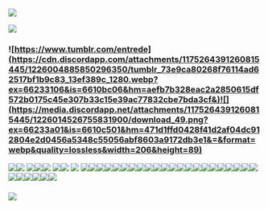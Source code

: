 ### ![](https://media.discordapp.net/attachments/1175264391260815445/1226003622316343297/tumblr_3a1b875b285038421d95f9f9ba5ddc1d_ccc08d6f_2048.png?ex=66232fd9&is=6610bad9&hm=9ee543bf73635875bf7b77a090e0442479f14a54253894bf2efaaa723d80f8ba&=&format=webp&quality=lossless&width=1349&height=361)
![](https://media.discordapp.net/attachments/1175264391260815445/1226005634323841084/coollogo_com-267972480.gif?ex=662331b9&is=6610bcb9&hm=d0ad006b67a9579def9cb0faa59c960babbe363ee7921d84ee41d8fb8ebbdc7a&=&width=1178&height=89)
### ![https://www.tumblr.com/entrede](https://cdn.discordapp.com/attachments/1175264391260815445/1226004885850296350/tumblr_73e9ca80268f76114ad62517bf1b9c83_13ef389c_1280.webp?ex=66233106&is=6610bc06&hm=aefb7b328eac2a2850615df572b0175c45e307b33c15e39ac77832cbe7bda3cf&)![](https://media.discordapp.net/attachments/1175264391260815445/1226014526755831900/download_49.png?ex=66233a01&is=6610c501&hm=471d1ffd0428f41d2af04dc912804e2d0456a5348c55056abf8603a9172db3e1&=&format=webp&quality=lossless&width=206&height=89)
![](https://media.discordapp.net/attachments/1175264391260815445/1226016846763786311/download_51.png?ex=66233c2a&is=6610c72a&hm=21a5c87847078a810a8265e189c17b00092599fa9e015f018be4eece1883e9c7&=&format=webp&quality=lossless&width=181&height=89)![](https://64.media.tumblr.com/1341214d83f8d75da905ef30428c2277/245722174cce825c-10/s400x600/037dfaf9db87e0a030e44b6386459380c35a985d.gifv)
![](https://64.media.tumblr.com/55120ab6e3b6d45a3d41ef048a8fcef5/d1b13d10a3b57c68-14/s100x200/3be737b608daf81d867fef67fa80db1f75540f53.gifv)![](https://64.media.tumblr.com/66b4ee035f86b38986205297274e259f/d1b13d10a3b57c68-aa/s100x200/56c57a0d5ed1ee0e04958e002aee573f5e8ad74c.gifv)![](https://64.media.tumblr.com/a6ae11f54c90438d1533bdbff294d63b/d1b13d10a3b57c68-2b/s100x200/191987fbd7d7237154712516d8a399638c428c18.gifv) ![](https://64.media.tumblr.com/5b813f45b7aab6bb0c92620e55e94e0f/d1b13d10a3b57c68-f3/s100x200/b5857806285ef2e8e818c8db8b662f92d1839bf5.gifv)![](https://64.media.tumblr.com/377793b51f4005f8e66aeed9b6ee023e/d1b13d10a3b57c68-c5/s100x200/56dba57ef7af2abc8a8982bc6bd8563b9e0fd5f7.gifv) ![](https://64.media.tumblr.com/fff69c11b9b57804a3cd357f2b4cee4c/d1b13d10a3b57c68-3a/s100x200/bc46286971288e5c775b211c7506eb1192904eb8.gifv) ![](https://64.media.tumblr.com/324348587a6fe8d21e69248a8e5c4056/d1b13d10a3b57c68-04/s100x200/7a21fdd75b8d2a3fda6754fd022da5edaffd5068.gifv)![](https://64.media.tumblr.com/04d3d9da468f9ae82dc540f18bed5057/d1b13d10a3b57c68-7e/s100x200/0b12a9467f477e7c74f6515411192b2ba34e4160.pnj)![](https://64.media.tumblr.com/e168f81078a094e62c580f4cc5a39f1d/d1b13d10a3b57c68-54/s100x200/0fc891b2bdd50779638322b3c1f4b92cc6c66168.jpg)![](https://64.media.tumblr.com/da3b0b0c7c9de7e3692857da2316ee57/d1b13d10a3b57c68-c5/s250x400/af3d9b4fe51194d2d58b35f2b38656cc561623d3.gifv)![](https://64.media.tumblr.com/2117f192978bcd5c9352c704f2bc6091/d1b13d10a3b57c68-f3/s100x200/5b70790e25394852d0ed4105a61124046ca25399.gifv)![](https://64.media.tumblr.com/35a28e850d690d8b3e8dd502dd7f0a8a/d1b13d10a3b57c68-9b/s250x400/e28b209e9169441d54d334d869425b03b6e429e9.gifv)![](https://64.media.tumblr.com/110a0f80703d311447a43f71a6ecd152/2be3d7b7e3b8925d-4b/s100x200/570c2b2ef96292a20abad839cbd70359faf90e42.gifv)![](https://64.media.tumblr.com/9d51e9710d24283290d83c095614f818/2be3d7b7e3b8925d-67/s100x200/21238fd5b8b00e8e41b7bfb3d313f36b0a212cb9.gifv)![](https://64.media.tumblr.com/1ad57df4126057583e27ebe96c88e4f0/2be3d7b7e3b8925d-13/s100x200/b779157e2601bb2833a8080a10cffa6db497043e.pnj)![](https://64.media.tumblr.com/20655ccf6cbe1ba67de4e5b604b26c05/2be3d7b7e3b8925d-0d/s100x200/190d42a4550e0c6030cc246e1bb69b97349c4dfe.gifv)![](https://64.media.tumblr.com/cdf21ed9be14e0f938ff91d57771f0e2/2be3d7b7e3b8925d-7a/s100x200/e679172db4a245d5939cf82825867072a3bff9b1.pnj)![](https://64.media.tumblr.com/948ef1700898b1890935fdac9c24d489/2be3d7b7e3b8925d-bc/s100x200/0d1483ec584925a191c3124f1d81b138ae750496.pnj)![](https://64.media.tumblr.com/b094d34f01387d8ddfd30602a3d99f8f/2be3d7b7e3b8925d-65/s100x200/0fccb7b12c211e05c8a0fb6a4f8dc42ab9ee35f3.gifv)![](https://64.media.tumblr.com/fec80276e22c3a56282cea0c426cae0f/2be3d7b7e3b8925d-54/s100x200/4a6df057cf8e2eb55ddee6924c5b1827684e1a78.gifv)![](https://64.media.tumblr.com/101efa5c47302711b69828a572f9cb60/2be3d7b7e3b8925d-53/s100x200/b6ae90a605b0eec086ce5af632a6b19742bf0c57.pnj)![](https://64.media.tumblr.com/8bf6786d7ce614dd17f3c350d0fd7bd7/2be3d7b7e3b8925d-ea/s100x200/05570c493a0a475112cf63b6b4de1d91c25d098f.gifv)![](https://64.media.tumblr.com/ec46fa3058e1a64c37e82d0f61c9ebea/2be3d7b7e3b8925d-54/s100x200/4d601bda031c059af83e8ca2635448350d231b97.pnj)![](https://64.media.tumblr.com/0060da4b4fbedbd687338919a14954a5/2be3d7b7e3b8925d-3d/s100x200/343248053d2d50a7ecb404230a8d22f904714b2d.gifv)![](https://64.media.tumblr.com/ecd590b3666e5008448300fc03f130a6/2be3d7b7e3b8925d-b5/s250x400/29970ecd249ed0fa480eeda1fddfff215accca10.pnj)![](https://64.media.tumblr.com/e1922030f64233124161197d14b6ff49/2be3d7b7e3b8925d-51/s250x400/358b3413320355bdeb120bc6c953f5eb31b21536.jpg)![](https://64.media.tumblr.com/c5d3750ed6ebc51f4baf6958c4121adf/2be3d7b7e3b8925d-b5/s100x200/0ab06e8ff5d9011ce582824707afb5cc8dec16fd.gifv)![](https://64.media.tumblr.com/2fbee26e6b54b931aa46f9151887ea47/2be3d7b7e3b8925d-96/s100x200/3983322ad62a43739c1fb758dbda7ecdf02932fc.pnj)![](https://64.media.tumblr.com/a8f74c2a133d1685e9e5188e4b43d358/2be3d7b7e3b8925d-79/s100x200/b0ab86d9aa3d45cfe578a47585ffcb3fd09d0593.pnj)![](https://64.media.tumblr.com/a42ba698cfbbaac6954fc1e438f91017/2be3d7b7e3b8925d-0f/s100x200/c8918ebb06f0cfb530d54a93abddbca7f3e87229.pnj)![](https://64.media.tumblr.com/6aeea166ef2412229cddd124a22db5fd/2be3d7b7e3b8925d-23/s100x200/4d76e624ad6a0e95ce6c67c6189be461fd1f1dcc.pnj)![](https://64.media.tumblr.com/fe7f1706875bac2b2d8776e9df2dee8f/2be3d7b7e3b8925d-18/s100x200/bec49019dcaacf7dde5b5c5a2d6ac39b2fc6c0cc.pnj)![](https://64.media.tumblr.com/159a1d791f1f7dbe9b02a7f5eea90576/2be3d7b7e3b8925d-a7/s100x200/57b686170f30956babde9dc67681c8778fb438a2.pnj)![](https://64.media.tumblr.com/5a7bd8242068ec5071c50b15b32043b6/2be3d7b7e3b8925d-e9/s100x200/73e98340c5751192b51643dea351b7f1eda8ea3c.pnj)
### ![](https://media.discordapp.net/attachments/1175264391260815445/1226003621913563146/tumblr_5444b3cd82d1002e807b0a41de0387c2_ce027f68_2048.png?ex=66232fd9&is=6610bad9&hm=a20de75706d4a6bdf8d318236cfa7541204a16d0daf5440bf1a7fc241b57fb89&=&format=webp&quality=lossless&width=1349&height=361)
